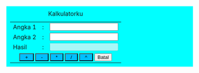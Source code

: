 <!--nama file calc.php-->
<!DOCTYPE>
<html>
<head>
 <title>Kalkulator</title>
 <style >
  .tombol{
   background-color: deepskyblue;
  }
  .tabel{
   background-color: gold;
   margin: 10px;
   padding: 10px;
  }
 </style>
</head>
<body>
 <form name="calculator" >
  
  <table style="background-color :aqua" class="tabel" >
   <caption>Kalkulatorku</caption>
   <tr>
    <td>Angka 1</td><td>:</td><td><input type="number" name="a1"></td>
   </tr>
   <tr>
    <td>Angka 2</td><td>:</td><td><input type="number" name="a2"></td>
   </tr>
   <tr>
    <td>Hasil</td><td>:</td><td><input type="number" name="hasil" disabled ></td>
   </tr>
   <tr>
    <td colspan="3" align="center">
     <input class="tombol" type="button" onclick="tambah()" value="  +  ">
     <input class="tombol" type="button" onclick="kurang()" value="  -  ">
     <input class="tombol" type="button" onclick="kali()" value="  *  ">
     <input class="tombol" type="button" onclick="bagi()" value="  /  ">
     <input class="tombol" type="button" onclick="akar()" value="  ^  ">
     <input type="button" name="batal" value="Batal" onclick="kosongAll()" />
    </td>
   </tr>
  </table>
 </form>
</body>
</html>
<script>
    function tambah(){
     var a1=parseFloat(document.calculator.a1.value);
     var a2=parseFloat(document.calculator.a2.value);
     var hasil= a1+a2;
     document.calculator.hasil.value=hasil;
    }
    function kurang(){
     var a1=parseFloat(document.calculator.a1.value);
     var a2=parseFloat(document.calculator.a2.value);
     var hasil= a1-a2;
     document.calculator.hasil.value=hasil;
    }
    function kali(){
     var a1=parseFloat(document.calculator.a1.value);
     var a2=parseFloat(document.calculator.a2.value);
     var hasil= a1*a2;
     document.calculator.hasil.value=hasil;
    }
    function bagi(){
     var a1=parseFloat(document.calculator.a1.value);
     var a2=parseFloat(document.calculator.a2.value);
     var hasil= a1/a2;
     document.calculator.hasil.value=hasil;
    }
    function akar(){
        var a1=parseFloat(document.calculator.a1.value);
        var a2=parseFloat(document.calculator.a2.value);
        var hasil= Math.pow(a1,a2);
        document.calculator.hasil.value=hasil;
       }
    function kosongAll(){
     var a1=parseFloat(document.calculator.a1.value="");
     var a2=parseFloat(document.calculator.a2.value="");
     var hasil= a1/a2;
     document.calculator.hasil.value="";
    }
</script>

